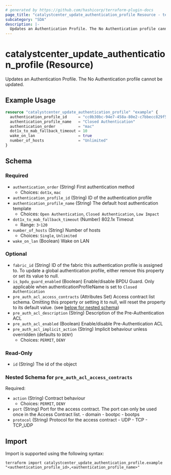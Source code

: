 ```yaml
---
# generated by https://github.com/hashicorp/terraform-plugin-docs
page_title: "catalystcenter_update_authentication_profile Resource - terraform-provider-catalystcenter"
subcategory: "SDA"
description: |-
  Updates an Authentication Profile. The No Authentication profile cannot be updated.
---
```


# catalystcenter_update_authentication_profile (Resource)

Updates an Authentication Profile. The No Authentication profile cannot be updated.

## Example Usage

```terraform
resource "catalystcenter_update_authentication_profile" "example" {
  authentication_profile_id     = "cc0b30bc-94e7-458a-80e2-c7bbecc829f5"
  authentication_profile_name   = "Closed Authentication"
  authentication_order          = "mac"
  dot1x_to_mab_fallback_timeout = 10
  wake_on_lan                   = true
  number_of_hosts               = "Unlimited"
}
```

<!-- schema generated by tfplugindocs -->
## Schema

### Required

- `authentication_order` (String) First authentication method
  - Choices: `dot1x`, `mac`
- `authentication_profile_id` (String) ID of the authentication profile
- `authentication_profile_name` (String) The default host authentication template
  - Choices: `Open Authentication`, `Closed Authentication`, `Low Impact`
- `dot1x_to_mab_fallback_timeout` (Number) 802.1x Timeout
  - Range: `3`-`120`
- `number_of_hosts` (String) Number of hosts
  - Choices: `Single`, `Unlimited`
- `wake_on_lan` (Boolean) Wake on LAN

### Optional

- `fabric_id` (String) ID of the fabric this authentication profile is assigned to. To update a global authentication profile, either remove this property or set its value to null.
- `is_bpdu_guard_enabled` (Boolean) Enable/disable BPDU Guard. Only applicable when authenticationProfileName is set to `Closed Authentication`
- `pre_auth_acl_access_contracts` (Attributes Set) Access contract list schema. Omitting this property or setting it to null, will reset the property to its default value. (see [below for nested schema](#nestedatt--pre_auth_acl_access_contracts))
- `pre_auth_acl_description` (String) Description of the Pre-Authentication ACL
- `pre_auth_acl_enabled` (Boolean) Enable/disable Pre-Authentication ACL
- `pre_auth_acl_implicit_action` (String) Implicit behaviour unless overridden (defaults to `DENY`)
  - Choices: `PERMIT`, `DENY`

### Read-Only

- `id` (String) The id of the object

<a id="nestedatt--pre_auth_acl_access_contracts"></a>
### Nested Schema for `pre_auth_acl_access_contracts`

Required:

- `action` (String) Contract behaviour
  - Choices: `PERMIT`, `DENY`
- `port` (String) Port for the access contract. The port can only be used once in the Access Contract list. - domain - bootpc - bootps
- `protocol` (String) Protocol for the access contract - UDP - TCP - TCP_UDP

## Import

Import is supported using the following syntax:

```shell
terraform import catalystcenter_update_authentication_profile.example "<authentication_profile_id>,<authentication_profile_name>"
```
